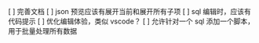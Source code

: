 [ ] 完善文档
[ ] json 预览应该有展开当前和展开所有子项
[ ] sql 编辑时，应该有代码提示
[ ] 优化编辑体验，类似 vscode？
[ ] 允许针对一个 sql 添加一个脚本，用于批量处理所有数据
